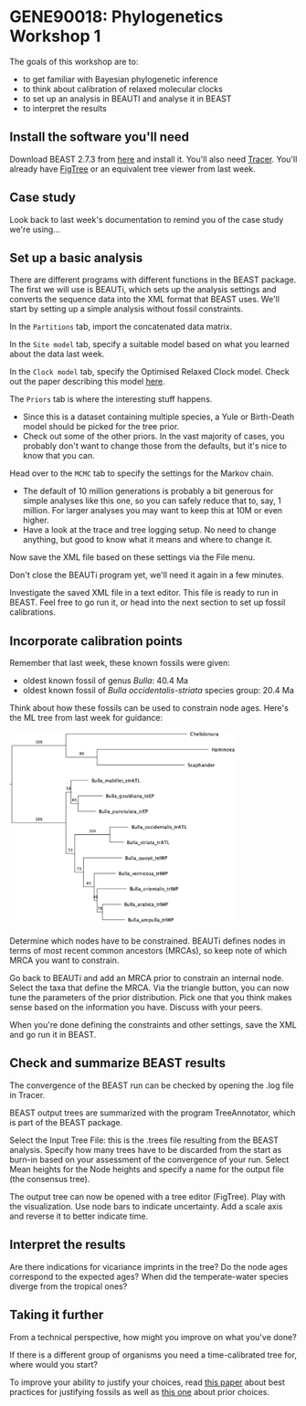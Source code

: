 # GENE90018: Phylogenetics Workshop 1

The goals of this workshop are to:
- to get familiar with Bayesian phylogenetic inference
- to think about calibration of relaxed molecular clocks
- to set up an analysis in BEAUTI and analyse it in BEAST
- to interpret the results

## Install the software you'll need

Download BEAST 2.7.3 from [here](https://www.beast2.org/) and install it. You'll also need [Tracer](https://github.com/beast-dev/tracer/releases/latest). You'll already have [FigTree](https://github.com/rambaut/figtree/releases) or an equivalent tree viewer from last week.

## Case study

Look back to last week's documentation to remind you of the case study we're using...

## Set up a basic analysis

There are different programs with different functions in the BEAST package.
The first we will use is BEAUTi, which sets up the analysis settings and converts the sequence data into the XML format that BEAST uses. We'll start by setting up a simple analysis without fossil constraints.

In the `Partitions` tab, import the concatenated data matrix.

In the `Site model` tab, specify a suitable model based on what you learned about the data last week.

In the `Clock model` tab, specify the Optimised Relaxed Clock model. Check out the paper describing this model [here](https://doi.org/10.1371/journal.pcbi.1008322).

The `Priors` tab is where the interesting stuff happens.
- Since this is a dataset containing multiple species, a Yule or Birth-Death model should be picked for the tree prior.
- Check out some of the other priors. In the vast majority of cases, you probably don't want to change those from the defaults, but it's nice to know that you can.

Head over to the `MCMC` tab to specify the settings for the Markov chain.
- The default of 10 million generations is probably a bit generous for simple analyses like this one, so you can safely reduce that to, say, 1 million. For larger analyses you may want to keep this at 10M or even higher.
- Have a look at the trace and tree logging setup. No need to change anything, but good to know what it means and where to change it.

Now save the XML file based on these settings via the File menu.

Don't close the BEAUTi program yet, we'll need it again in a few minutes. 

Investigate the saved XML file in a text editor. This file is ready to run in BEAST. Feel free to go run it, or head into the next section to set up fossil calibrations.

## Incorporate calibration points

Remember that last week, these known fossils were given:
- oldest known fossil of genus *Bulla*: 40.4 Ma
- oldest known fossil of *Bulla occidentalis-striata* species group: 20.4 Ma

Think about how these fossils can be used to constrain node ages. Here's the ML tree from last week for guidance:

<img src="tree.png" width="400" alt="Image of Bulla species">


Determine which nodes have to be constrained. BEAUTi defines nodes in terms of most recent common ancestors (MRCAs), so keep note of which MRCA you want to constrain.

Go back to BEAUTi and add an MRCA prior to constrain an internal node. Select the taxa that define the MRCA. Via the triangle button, you can now tune the parameters of the prior distribution. Pick one that you think makes sense based on the information you have. Discuss with your peers. 

When you're done defining the constraints and other settings, save the XML and go run it in BEAST.

## Check and summarize BEAST results

The convergence of the BEAST run can be checked by opening the .log file in Tracer.

BEAST output trees are summarized with the program TreeAnnotator, which is part of the BEAST package.

Select the Input Tree File: this is the .trees file resulting from the BEAST analysis. Specify how many trees have to be discarded from the start as burn-in based on your assessment of the convergence of your run. Select Mean heights for the Node heights and specify a name for the output file (the consensus tree).

The output tree can now be opened with a tree editor (FigTree). Play with the visualization. Use node bars to indicate uncertainty. Add a scale axis and reverse it to better indicate time.

## Interpret the results

Are there indications for vicariance imprints in the tree? Do the node ages correspond to the expected ages? When did the temperate-water species diverge from the tropical ones?

## Taking it further

From a technical perspective, how might you improve on what you've done?

If there is a different group of organisms you need a time-calibrated tree for, where would you start?

To improve your ability to justify your choices, read [this paper](https://doi.org/10.1093/sysbio/syr107) about best practices for justifying fossils as well as [this one](https://doi.org/10.1093/sysbio/syp035) about prior choices.